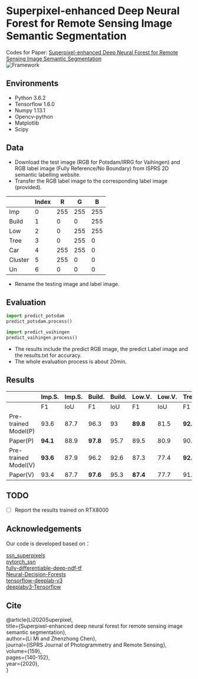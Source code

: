 # Superpixel-enhanced Deep Neural Forest for Remote Sensing Image Semantic Segmentation
Codes for Paper: [Superpixel-enhanced Deep Neural Forest for Remote Sensing Image Semantic Segmentation](https://www.sciencedirect.com/science/article/pii/S0924271619302606)  
![Framework](https://github.com/mi18/SNDF/blob/master/Frameworks.png) 
## Environments
* Python 3.6.2
* Tensorflow 1.6.0
* Numpy 1.13.1
* Opencv-python
* Matplotlib
* Scipy

## Data
*	Download the test image (RGB for Potsdam/IRRG for Vaihingen) and RGB label image (Fully Reference/No Boundary) from ISPRS 2D semantic labelling website.
*	Transfer the RGB label image to the corresponding label image (provided).
                  
|         | Index | R    | G    | B    |
| ------- | ----- | ---- | ---- | ---- |
| Imp     | 0     | 255  | 255  | 255  |
| Build   | 1     | 0    | 0    | 255  |
| Low     | 2     | 0    | 255  | 255  |
| Tree    | 3     | 0    | 255  | 0    |
| Car     | 4     | 255  | 255  | 0    |
| Cluster | 5     | 255  | 0    | 0    |
| Un      | 6     | 0    | 0    | 0    |

*	Rename the testing image and label image.
## Evaluation
``` python
import predict_potsdam
predict_potsdam.process()

import predict_vaihingen
predict_vaihingen.process()
``` 
* The results include the predict RGB image, the predict Label image and the results.txt for accuracy.
* The whole evaluation process is about 20min.

## Results
|                      | Imp.S.   | Imp.S. | Build.   | **Build.** | Low.V.   | Low.V. | Tree     | Tree | Car      | Car  | Mean     | Mean     | OA       |
| -------------------- | -------- | ------ | -------- | ---------- | -------- | ------ | -------- | ---- | -------- | ---- | -------- | -------- | -------- |
|                      | F1       | IoU    | F1       | IoU        | F1       | IoU    | F1       | IoU  | F1       | IoU  | F1       | IoU      |          |
| Pre-trained Model(P) | 93.6     | 87.7   | 96.3     | 93         | **89.8** | 81.5   | **92.7** | 86.4 | **96.7** | 93.6 | **93.8** | **88.4** | 92.1     |
| Paper(P)             | **94.1** | 88.9   | **97.8** | 95.7       | 89.5     | 80.9   | 90.4     | 82.5 | 95.1     | 90.7 | 93.4     | 87.7     | **92.6** |
| Pre-trained Model(V) | **93.6** | 87.9   | 96.2     | 92.6       | 87.3     | 77.4   | **92.1** | 85.3 | **85.3** | 74.4 | 90.9     | **83.5** | **92.3** |
| Paper(V)             | 93.4     | 87.7   | **97.6** | 95.3       | **87.4** | 77.7   | 91.2     | 83.8 | 85.2     | 74.3 | **91**   | 83.3     | 92.2     |

## TODO
- [ ] Report the results trained on RTX8000

## Acknowledgements
Our code is developed based on：

[ssn_superpixels](https://github.com/NVlabs/ssn_superpixels)  
[pytorch_ssn](https://github.com/CYang0515/pytorch_ssn)  
[fully-differentiable-deep-ndf-tf](https://github.com/chrischoy/fully-differentiable-deep-ndf-tf)  
[Neural-Decision-Forests](https://github.com/jingxil/Neural-Decision-Forests)  
[tensorflow-deeplab-v3](https://github.com/rishizek/tensorflow-deeplab-v3)  
[deeplabv3-Tensorflow](https://github.com/ximimiao/deeplabv3-Tensorflow)  

## Cite
@article{Li2020Superpixel,  
  title={Superpixel-enhanced deep neural forest for remote sensing image semantic segmentation},  
  author={Li Mi and Zhenzhong Chen},  
  journal={ISPRS Journal of Photogrammetry and Remote Sensing},  
  volume={159},  
  pages={140-152},  
  year={2020},  
}

